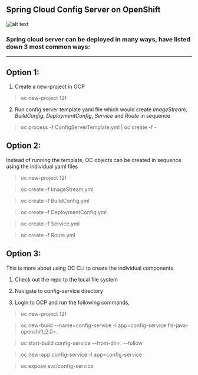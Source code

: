 Spring Cloud Config Server on OpenShift 
-----------------------------------------
![alt text](https://blog.openshift.com/wp-content/uploads/Logotype_RH_OpenShiftContainerPlatform_wLogo_CMYK_Black-1024x263.jpg "OCP")

### Spring cloud server can be deployed in many ways, have listed down 3 most common ways:
***

## Option 1: 

1. Create a new-project in OCP

> oc new-project 12f

2. Run config server template yaml file which would create *ImageStream*, *BuildConfig*, *DeploymentConfig*, *Service* and *Route* in sequence

> oc process -f ConfigServerTemplate.yml | oc create -f -

## Option 2:

Instead of running the template, OC objects can be created in sequence using the individual yaml files

> oc new-project 12f

> oc create -f ImageStream.yml

> oc create -f BuildConfig.yml

> oc create -f DeploymentConfig.yml

> oc create -f Service.yml

> oc create -f Route.yml

## Option 3:

This is more about using OC CLI to create the individual components

1. Check out the repo to the local file system

2. Navigate to config-service directory

3. Login to OCP and run the following commands,

> oc new-project 12f

> oc new-build --name=config-service -l app=config-service fis-java-openshift:2.0~.

> oc start-build config-service --from-dir=. --follow

> oc new-app config-service -l app=config-service

> oc expose svc/config-service

